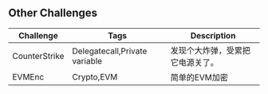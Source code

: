 ## Other Challenges

| Challenge     | Tags                          | Description                      |
| ------------- | ----------------------------- | -------------------------------- |
| CounterStrike | Delegatecall,Private variable | 发现个大炸弹，受累把它电源关了。 |
| EVMEnc        | Crypto,EVM                    | 简单的EVM加密                    |